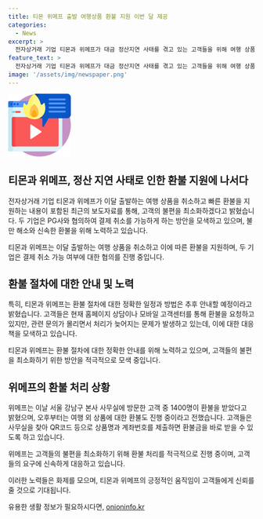 ```yaml
---
title: 티몬 위메프 출발 여행상품 환불 지원 이번 달 제공
categories:
  - News
excerpt: >
  전자상거래 기업 티몬과 위메프가 대금 정산지연 사태를 겪고 있는 고객들을 위해 여행 상품부터 빠른 환불을 지원한다고 발표했다. 두 기업은 여행 계획에 차질이 생긴 고객의 불편을 최소화하기 위해 이달 출발하는 여행 상품을 취소하고, 이후 여행상품을 구매한 고객에게도 순차적으로 구매 취소를 지원할 예정이다. 환불 절차를 원활히 하기 위해 PG사와 협의 중이지만 아직 결론이 나지 않고 있으며, 관련된 구매 취소 일정과 방법은 추후 안내될 예정이다. 이에 대해 관련 문의가 몰리고 있으며, 고객들의 불만이 커지고 있는 상황이다. 두 기업은 피해 구제 및 결제 재개를 통해 고객과 판매자의 불안감을 덜어주기 위해 최선을 다할 것이라 밝혔다.
feature_text: >
  전자상거래 기업 티몬과 위메프가 대금 정산지연 사태를 겪고 있는 고객들을 위해 여행 상품부터 빠른 환불을 지원한다고 발표했다. 두 기업은 여행 계획에 차질이 생긴 고객의 불편을 최소화하기 위해 이달 출발하는 여행 상품을 취소하고, 이후 여행상품을 구매한 고객에게도 순차적으로 구매 취소를 지원할 예정이다. 환불 절차를 원활히 하기 위해 PG사와 협의 중이지만 아직 결론이 나지 않고 있으며, 관련된 구매 취소 일정과 방법은 추후 안내될 예정이다. 이에 대해 관련 문의가 몰리고 있으며, 고객들의 불만이 커지고 있는 상황이다. 두 기업은 피해 구제 및 결제 재개를 통해 고객과 판매자의 불안감을 덜어주기 위해 최선을 다할 것이라 밝혔다.
image: '/assets/img/newspaper.png'
---
```


<p><img src="/assets/img/news.png" alt="rentncar 속보" /></p>

<h2 data-ke-size="size26">티몬과 위메프, 정산 지연 사태로 인한 환불 지원에 나서다</h2>

<p>전자상거래 기업 티몬과 위메프가 이달 출발하는 여행 상품을 취소하고 빠른 환불을 지원하는 내용이 포함된 최근의 보도자료를 통해, 고객의 불편을 최소화하겠다고 밝혔습니다. 두 기업은 PG사와 협의하여 결제 취소를 가능하게 하는 방안을 모색하고 있으며, 불만 해소와 신속한 환불을 위해 노력하고 있습니다.</p>

<p data-ke-size="size16">티몬과 위메프는 이달 출발하는 여행 상품을 취소하고 이에 따른 환불을 지원하며, 두 기업은 결제 취소 가능 여부에 대한 협의를 진행 중입니다.</p>

<h2 data-ke-size="size26">환불 절차에 대한 안내 및 노력</h2>

<p>특히, 티몬과 위메프는 환불 절차에 대한 정확한 일정과 방법은 추후 안내할 예정이라고 밝혔습니다. 고객들은 현재 홈페이지 상담이나 모바일 고객센터를 통해 환불을 요청하고 있지만, 관련 문의가 몰리면서 처리가 늦어지는 문제가 발생하고 있는데, 이에 대한 대응책을 모색하고 있습니다.</p>

<p data-ke-size="size16">티몬과 위메프는 환불 절차에 대한 정확한 안내를 위해 노력하고 있으며, 고객들의 불편을 최소화하기 위한 방안을 적극적으로 모색 중입니다.</p>

<h2 data-ke-size="size26">위메프의 환불 처리 상황</h2>

<p>위메프는 이날 서울 강남구 본사 사무실에 방문한 고객 중 1400명이 환불을 받았다고 밝혔으며, 오후부터는 여행 외 상품에 대한 환불도 진행 중이라고 전했습니다. 고객들은 사무실을 찾아 QR코드 등으로 상품명과 계좌번호를 제출하면 환불금을 바로 받을 수 있도록 하고 있습니다.</p>

<p data-ke-size="size16">위메프는 고객들의 불편을 최소화하기 위해 환불 처리를 적극적으로 진행 중이며, 고객들의 요구에 신속하게 대응하고 있습니다.</p>

<p>이러한 노력들은 화제를 모으며, 티몬과 위메프의 긍정적인 움직임이 고객들에게 신뢰를 줄 것으로 기대됩니다.</p>
유용한 생활 정보가 필요하시다면, <a href="https://onioninfo.kr" rel="dofollow">onioninfo.kr</a>


